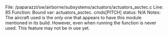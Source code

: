 File: /paparazzi/sw/airborne/subsystems/actuators/actuators_asctec.c
Line: 85
Function: Bound
var: actuators_asctec. cmds[PITCH]
status: N/A
Notes: The aircraft used is the only one that appears to have this module mentioned in its build. However, even when running the function is never used. This feature may not be in use yet.
